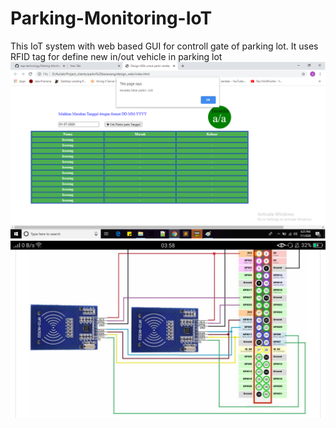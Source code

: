 # Parking-Monitoring-IoT
This IoT system with web based GUI for controll gate of parking lot. It uses RFID tag for define new in/out vehicle in parking lot
![alt tag](https://github.com/exp-technology/Parking-Monitoring-IoT/blob/master/parking_karawang.png?raw=true)
![alt tag](https://github.com/exp-technology/Parking-Monitoring-IoT/blob/master/Screenshot_2019-03-03-03-58-16-68.png?raw=true)
